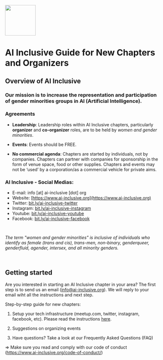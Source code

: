 <img src="https://www.ai-inclusive.org/wp-content/uploads/2019/07/AI-Inclusive-885x1024.png" data-canonical-src="https://www.ai-inclusive.org/wp-content/uploads/2019/07/AI-Inclusive-885x1024.png" width="100" height="100" />

# AI Inclusive Guide for New Chapters and Organizers

## Overview of AI Inclusive

### Our mission is to increase the representation and participation of gender minorities groups in AI (Artificial Intelligence).

### Agreements
- **Leadership**: Leadership roles within AI Inclusive chapters, particularly **organizer** and **co-organizer** roles, are to be held by _women and gender minorities_.

- **Events**: Events should be FREE. 

- **No commercial agenda**: Chapters are started by individuals, not by companies.  Chapters can partner with companies for sponsorship in the form of venue space, food or other supplies.  Chapters and events may not be ‘used’ by a corporation/as a commercial vehicle for private aims. 

### **AI Inclusive - Social Medias**:

- E-mail: info [at] ai-inclusive [dot] org
- Website: [https://www.ai-inclusive.org](https://www.ai-inclusive.org)
- Twitter: [bit.ly/ai-inclusive-twitter](bit.ly/ai-inclusive-twitter)
- Instagram: [bit.ly/ai-inclusive-instagram](bit.ly/ai-inclusive-instagram)
- Youtube: [bit.ly/ai-inclusive-youtube](bit.ly/ai-inclusive-youtube)
- Facebook: [bit.ly/ai-inclusive-facebook](bit.ly/ai-inclusive-facebook)

<br>

_The term "women and gender minorities" is inclusive of individuals who identify as female (trans and cis), trans-men, non-binary, genderqueer, genderfluid, agender, intersex, and all minority genders._

<br>

## Getting started

Are you interested in starting an AI Inclusive chapter in your area? The first step is to send us an email (info@ai-inclusive.org). We will reply to your email wiht all the instructions and next step.

Step-by-step guide for new chapters:

1) Setup your tech infrastructure (meetup.com, twitter, instagram, facebook, etc). Please read the instructions [here](tech-infrastructure.md).

2) Suggestions on organizing events

3) Have questions? Take a look at our Frequently Asked Questions (FAQ)

=> Make sure you read and comply with our code of conduct (https://www.ai-inclusive.org/code-of-conduct/)


